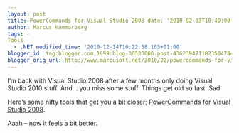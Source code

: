 ```yaml
---
layout: post
title: PowerCommands for Visual Studio 2008 date: '2010-02-03T10:49:00.001+01:00'
author: Marcus Hammarberg
tags: -
Tools
  - .NET modified_time: '2010-12-14T16:22:38.165+01:00'
blogger_id: tag:blogger.com,1999:blog-36533086.post-4362394711823504784
blogger_orig_url: http://www.marcusoft.net/2010/02/powercommands-for-visual-studio-2008.html
---
```



I’m back with Visual Studio 2008 after a few months only doing Visual
Studio 2010 stuff. And… you miss some stuff. Things get old so fast.
Sad.

Here’s some nifty tools that get you a bit closer;
<a href="http://code.msdn.microsoft.com/PowerCommands"
target="_blank">PowerCommands for Visual Studio 2008</a>.

Aaah – now it feels a bit better.
